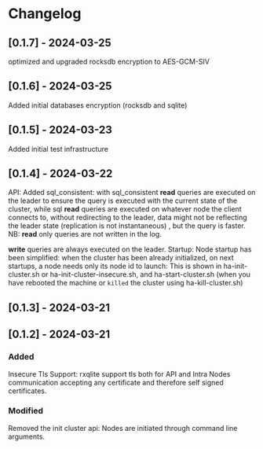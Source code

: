 # Changelog

## [0.1.7] - 2024-03-25
optimized and upgraded rocksdb encryption to AES-GCM-SIV

## [0.1.6] - 2024-03-25
Added initial databases encryption (rocksdb and sqlite)

## [0.1.5] - 2024-03-23
Added initial test infrastructure

## [0.1.4] - 2024-03-22
API: 
Added sql_consistent: 
with sql_consistent <b>read</b> queries are executed on the leader to ensure the 
query is executed with the current state of the cluster,
while sql <b>read</b> queries are executed on whatever node the client connects to,
without redirecting to the leader, data might not be reflecting the leader state (replication is not instantaneous) , but the query is faster.
NB: <b>read</b> only queries are not written in the log.

<b>write</b> queries are always executed on the leader.
Startup:
Node startup has been simplified: when the cluster has been already initialized, 
on next startups, a node needs only its node id to launch:
This is shown in ha-init-cluster.sh or ha-init-cluster-insecure.sh, and ha-start-cluster.sh (when you have rebooted the machine or `killed` the cluster using ha-kill-cluster.sh)

## [0.1.3] - 2024-03-21


## [0.1.2] - 2024-03-21

### Added
Insecure Tls Support: 
  rxqlite support tls both for API and Intra Nodes 
  communication accepting any certificate 
  and therefore self signed certificates.
  
### Modified
Removed the init cluster api:
  Nodes are initiated through command line arguments.
  